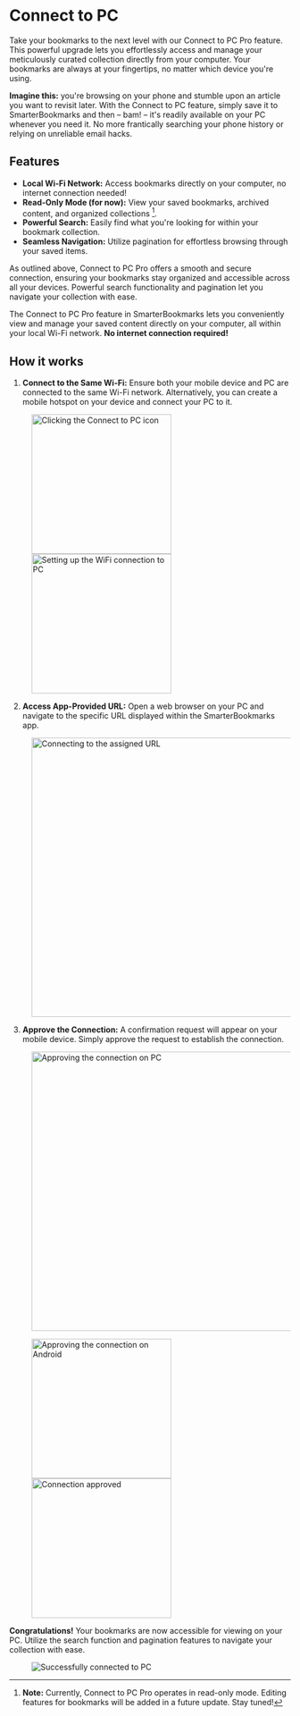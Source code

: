 # Connect to PC

Take your bookmarks to the next level with our Connect to PC Pro feature. This powerful upgrade lets you effortlessly access and manage your meticulously curated collection directly from your computer. Your bookmarks are always at your fingertips, no matter which device you're using.

**Imagine this:** you're browsing on your phone and stumble upon an article you want to revisit later. With the Connect to PC feature, simply save it to SmarterBookmarks and then – bam! – it's readily available on your PC whenever you need it. No more frantically searching your phone history or relying on unreliable email hacks.

## Features
- **Local Wi-Fi Network:** Access bookmarks directly on your computer, no internet connection needed!
- **Read-Only Mode (for now):** View your saved bookmarks, archived content, and organized collections [^1].
- **Powerful Search:** Easily find what you're looking for within your bookmark collection.
- **Seamless Navigation:** Utilize pagination for effortless browsing through your saved items.

As outlined above, Connect to PC Pro offers a smooth and secure connection, ensuring your bookmarks stay organized and accessible across all your devices. Powerful search functionality and pagination let you navigate your collection with ease.

The Connect to PC Pro feature in SmarterBookmarks lets you conveniently view and manage your saved content directly on your computer, all within your local Wi-Fi network. **No internet connection required!** 

## How it works

1. **Connect to the Same Wi-Fi:** Ensure both your mobile device and PC are connected to the same Wi-Fi network. Alternatively, you can create a mobile hotspot on your device and connect your PC to it.
<p float="left"  style="margin-left: 40px;">
    <img src="../assets/13.jpg" alt="Clicking the Connect to PC icon" width="250"/>
    <img src="../assets/14.jpg" alt="Setting up the WiFi connection to PC" width="250"/>
</p>

2. **Access App-Provided URL:** Open a web browser on your PC and navigate to the specific URL displayed within the SmarterBookmarks app.
<p float="left"  style="margin-left: 40px;">
    <img src="../assets/15.png" alt="Connecting to the assigned URL" width="500"/>
</p>

3. **Approve the Connection:** A confirmation request will appear on your mobile device. Simply approve the request to establish the connection.
<p float="left"  style="margin-left: 40px;">
    <img src="../assets/16.png" alt="Approving the connection on PC" width="500"/>
</p>
<p float="left"  style="margin-left: 40px;">
    <img src="../assets/16.jpg" alt="Approving the connection on Android" width="250"/>
    <img src="../assets/17.jpg" alt="Connection approved" width="250"/>
</p>
   

**Congratulations!** Your bookmarks are now accessible for viewing on your PC. Utilize the search function and pagination features to navigate your collection with ease.
<p float="left"  style="margin-left: 40px;">
    <img src="../assets/18.png" alt="Successfully connected to PC"/>
</p>

[^1]: **Note:** Currently, Connect to PC Pro operates in read-only mode. Editing features for bookmarks will be added in a future update. Stay tuned!